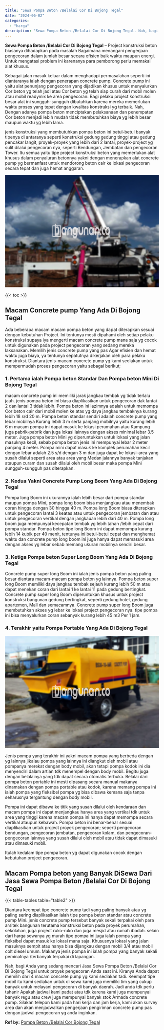 ```yaml
---
title: "Sewa Pompa Beton /Belalai Cor Di Bojong Tegal"
date: "2024-06-02"
categories: 
  - "harga"
description: "Sewa Pompa Beton /Belalai Cor Di Bojong Tegal. Nah, bagi Anda yang sedang mencari Jasa Sewa Pompa Beton /Belalai Cor Di Bojong Tegal untuk proyek pengecoran..."
---
```


**Sewa Pompa Beton /Belalai Cor Di Bojong Tegal** – Project konstruksi beton biasanya dihadapkan pada masalah Bagaimana menangani pengerjaan pengecoran dalam jumlah besar secara efisien baik waktu maupun energi. Untuk mengatasi problem ini karenanya para pemborong perlu memakai alat khusus.

Sebagai jalan masuk keluar dalam menghadapi permasalahan seperti ini diantaranya ialah dengan penerapan concrete pump. Concrete pump ini yaitu alat penunjang pengecoran yang dijadikan khusus untuk menyalurkan Cor beton yg telah jadi atau Cor beton yg telah siap curah dari mobil molen atau mobil readymix ke area pengecoran. Bagi pelaku project konstruksi besar alat ini sungguh-sungguh dibutuhkan karena mereka memerlukan waktu proses yang tepat dengan kwalitas konstruksi yg terbaik. Nah, Dengan adanya pompa beton menciptakan pelaksanaan dan penempatan Cor beton menjadi lebih mudah tidak membutuhkan biaya yg lebih besar maupun waktu yg lebih lama.

jenis konstruksi yang membutuhkan pompa beton ini betul-betul banyak tipenya di antaranya seperti konstruksi gedung gedung tinggi atau gedung pencakar langit, proyek-proyek yang lebih dari 2 lantai, proyek-project yg sulit dilalui pengecoran nya, seperti Bendungan, Jembatan dan pengecoran Tower. Itu semua yaitu tipe project konstruksi beton yang memerlukan alat khusus dalam penyaluran betonnya yakni dengan menerapkan alat concrete pump yg bermanfaat untuk mendorong beton cair ke lokasi pengecoran secara tepat dan juga hemat anggaran.

![Sewa Pompa Beton /Belalai Cor Di Bojong Tegal](/images/sewa-concrete-pump-04.png)

{{< toc >}}

## Macam Concrete pump Yang Ada Di Bojong Tegal

Ada beberapa macam macam pompa beton yang dapat diterapkan sesuai dengan kebutuhan Project. Ini tentunya mesti dipahami oleh setiap pelaku konstruksi supaya iya mengerti macam concrete pump mana saja yg cocok untuk digunakan pada project pengecoran yang sedang mereka laksanakan. Memilih jenis concrete pump yang pas Agar efisien dan hemat waktu juga biaya, ya tentunya sepatutnya dikerjakan oleh para pelaku konstruksi. Diantara jenis-macam concrete pump yg kami sediakan untuk mempermudah proses pengecoran yaitu sebagai berikut;

### 1\. Pertama ialah Pompa beton Standar Dan Pompa beton Mini Di Bojong Tegal

macam concrete pump ini memiliki jarak jangkau tembak yg tidak terlalu jauh. jenis pompa beton ini biasa diaplikasikan untuk pengecoran dak lantai 2 dan lantai 3 tidak lebih. Pompa beton ini lazimnya adalah untuk memompa Cor beton cair dari mobil molen ke atas yg daya jangkau tembaknya kurang lebih 18 s/d 20 m. Pompa beton standar sendiri adalah concrete pump yang lebar mobilnya Kurang lebih 3 m serta panjang mobilnya yaitu kurang lebih 6 m macam pompa ini dapat masuk ke lokasi perumahan atau Kampung juga pabrik-pabrik dan juga lokasi lainnya dengan akses minimal lebar 3.5 meter. Juga pompa beton Mini yg diperuntukkan untuk lokasi yang jalan masuknya kecil, sebab pompa beton jenis ini mempunyai lebar 2 meter panjang 4 meter. Pompa mini dapat masuk ke komplek perumahan kecil dengan lebar adalah 2.5 s/d dengan 3 m dan juga dapat ke lokasi-area yang susah dilalui seperti area atau area yang Medan jalannya banyak tanjakan ataupun curam dan susah dilalui oleh mobil besar maka pompa Mini sungguh-sungguh pas diterapkan.

### 2\. Kedua Yakni Concrete Pump Long Boom Yang Ada Di Bojong Tegal

Pompa long Boom ini ukurannya ialah lebih besar dari pompa standar maupun pompa Mini, pompa long boom bisa menjangkau atau menembak coran hingga dengan 30 hingga 40 m. Pompa long Boom biasa diterapkan untuk pengecoran lantai 3 keatas atau untuk pengecoran jembatan dan atau untuk pengecoran vertikal dengan jangkauan lebih dari 40 m. Pompa long boom juga mempunyai kecepatan tembak yg lebih tahan /lebih cepat dari pompa standar. Pompa beton tipe long Boom ini dapat memompa kurang lebih 14 kubik per 40 menit, tentunya ini betul-betul cepat dan menghemat waktu dan concrete pump long boom ini juga hanya dapat memasuki area dengan akses yg lebar sebab memang ukuran mobilnya sendiri besar.

### 3\. Ketiga Pompa beton Super Long Boom Yang Ada Di Bojong Tegal

Concrete pump super long Boom ini ialah jenis pompa beton yang paling besar diantara macam-macam pompa beton yg lainnya. Pompa beton super long Boom memiliki daya jangkau tembak sejauh kurang lebih 50 m atau dapat menekan coran dari lantai 1 ke lantai 11 pada gedung bertingkat. Concrete pump super long Boom diperuntukan khusus untuk project konstruksi bangunan gedung bertingkat, seperti gedung hotel, gedung apartemen, Mall dan semacamnya. Concrete pump super long Boom juga membutuhkan akses yg lebar ke lokasi project pengecoran nya. tipe pompa ini bisa menyalurkan coran sebanyak kurang lebih 45 m3 Per 1 jam.

### 4\. Terakhir yaitu Pompa Portable Yang Ada Di Bojong Tegal

![Sewa Pompa Beton /Belalai Cor Di Bojong Tegal](/images/sewa-concrete-pump-13.png)

Jenis pompa yang terakhir ini yakni macam pompa yang berbeda dengan yg lainnya jikalau pompa yang lainnya ini diangkut oleh mobil atau pompanya merekat dengan body mobil, akan tetapi pompa kodok ini dia menyendiri dalam artian tdk menempel dengan body mobil. Begitu juga dengan belalainya yang tdk dapat secara otomatis terbuka. Belalai dari pompa beton portable ini mesti dipasang secara manual makanya dinamakan dengan pompa portable atau kodok, karena memang pompa ini ialah pompa yang fleksibel pompa yg bisa dibawa kemana saja tanpa seharusnya tergantung dengan body mobil.

Pompa ini dapat dibawa ke titik yang susah dilalui oleh kendaraan dan macam pompa ini dapat menjangkau hanya area yang vertikal tdk untuk area yang tinggi karena macam pompa ini hanya dapat memompa secara vertikal ataupun kebawah. Pompa beton ini benar-benar sesuai diaplikasikan untuk project proyek pengecoran; seperti pengecoran bendungan, pengecoran jembatan, pengecoran kolam, dan pengecoran-pengecoran lainnya yang susah dilalui oleh mobil atau tidak dapat dimasuki atau dimasuki mobil.

Itulah kedalam tipe pompa beton yg dapat digunakan cocok dengan kebutuhan project pengecoran.

## Macam Pompa beton yang Banyak DiSewa Dari Jasa Sewa Pompa Beton /Belalai Cor Di Bojong Tegal

{{< table-tables table="table2" >}}

Diantara keempat tipe concrete pump tadi yang paling banyak atau yg paling sering diaplikasikan ialah tipe pompa beton standar atau concrete pump Mini. jenis concrete pump tersebut banyak sekali terpakai oleh para arsitek bangunan terutama konstruksi beton pada proyek perumahan, sekolahan, juga project ruko-ruko dan juga mesjid atau rumah ibadah. selain dari harga sewanya yg murah tipe pompa ini juga ialah pompa yang fleksibel dapat masuk ke lokasi mana saja. Khususnya lokasi yang jalan masuknya sempit atau hanya bisa dijangkau dengan mobil 3/4 atau mobil colt diesel umum. Makanya jenis pompa ini ialah pompa yang banyak sekali peminatnya /terbanyak terpakai di lapangan.

Nah, bagi Anda yang sedang mencari Jasa Sewa Pompa Beton /Belalai Cor Di Bojong Tegal untuk proyek pengecoran Anda saat ini. Kiranya Anda dapat memilih dari 4 macam concrete pump yg kami sediakan tadi. Keempat tipe mobil itu kami sediakan untuk di sewa kami juga memiliki tim yang cukup banyak untuk melayani pengecoran di banyak daerah. Jadi anda tdk perlu tahanir Apakah jadwal kami padat atau tdk karena kami juga mempunyai banyak regu atau crew juga mempunyai banyak stok Armada concrete pump. Silakan telepon kami pada hari kerja dan jam kerja, kami akan survey area dan akan menjadwalkan pengerjaan pengiriman concrete pump pas dengan jadwal pengecoran yg anda inginkan.

**Ref by:** [Pompa Beton /Belalai Cor Bojong Tegal](https://id.wikipedia.org/wiki/Pompa)
